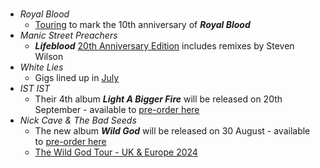 #
- _Royal Blood_ 
  - [Touring](https://twitter.com/royalblooduk/status/1777244995059118447/photo/2) to mark the 10th anniversary of **_Royal Blood_**
- _Manic Street Preachers_
  - **_Lifeblood_** [20th Anniversary Edition](https://manicstreetpreachers.lnk.to/Lifeblood20) includes remixes by Steven Wilson
- _White Lies_
  - Gigs lined up in [July](https://www.seetickets.com/tour/white-lies)
- _IST IST_
  - Their 4th album **_Light A Bigger Fire_** will be released on 20th September - available to [pre-order here](https://www.ististmusic.com/)
- _Nick Cave & The Bad Seeds_
  - The new album **_Wild God_** will be released on 30 August - available to [pre-order here](https://linktr.ee/nickcave)
  - [The Wild God Tour - UK & Europe 2024](https://www.nickcave.com/tour-dates/)
